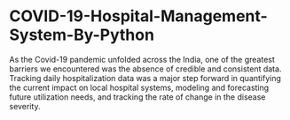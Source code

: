 # COVID-19-Hospital-Management-System-By-Python


As the Covid-19 pandemic unfolded across the India, one of the greatest barriers we encountered was the absence of credible and consistent data.  Tracking daily hospitalization data was a major step forward in quantifying the current impact on local hospital systems, modeling and forecasting future utilization needs, and tracking the rate of change in the disease severity.  

